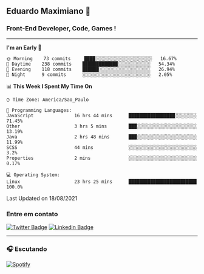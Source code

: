 ## Eduardo Maximiano 👋

### Front-End Developer, Code, Games !

---

<!--START_SECTION:waka-->
**I'm an Early 🐤** 

```text
🌞 Morning    73 commits     ████░░░░░░░░░░░░░░░░░░░░░   16.67% 
🌆 Daytime    238 commits    █████████████░░░░░░░░░░░░   54.34% 
🌃 Evening    118 commits    ██████░░░░░░░░░░░░░░░░░░░   26.94% 
🌙 Night      9 commits      ░░░░░░░░░░░░░░░░░░░░░░░░░   2.05%

```


📊 **This Week I Spent My Time On** 

```text
⌚︎ Time Zone: America/Sao_Paulo

💬 Programming Languages: 
JavaScript               16 hrs 44 mins      █████████████████░░░░░░░░   71.45% 
Other                    3 hrs 5 mins        ███░░░░░░░░░░░░░░░░░░░░░░   13.19% 
Java                     2 hrs 48 mins       ███░░░░░░░░░░░░░░░░░░░░░░   11.99% 
SCSS                     44 mins             ░░░░░░░░░░░░░░░░░░░░░░░░░   3.2% 
Properties               2 mins              ░░░░░░░░░░░░░░░░░░░░░░░░░   0.17%

💻 Operating System: 
Linux                    23 hrs 25 mins      █████████████████████████   100.0%

```


 Last Updated on 18/08/2021
<!--END_SECTION:waka-->

### Entre em contato

[![Twitter Badge](https://img.shields.io/badge/-@edmaxi-1ca0f1?style=flat-square&labelColor=1ca0f1&logo=twitter&logoColor=white&link=https://twitter.com/edmaxi)](https://twitter.com/edmaxi)
[![Linkedin Badge](https://img.shields.io/badge/-Eduardo_Maximiano-0077B5?style=flat-square&logo=Linkedin&logoColor=white&link=https://www.linkedin.com/in/maximiano-eduardo)](https://www.linkedin.com/in/maximiano-eduardo)

---

### 🎧 Escutando
[![Spotify](https://novatorem-sandy.vercel.app/api/spotify)](https://open.spotify.com/user/comgigo)

